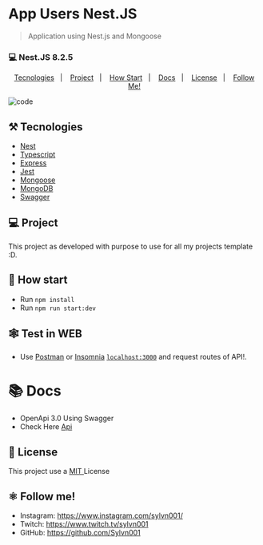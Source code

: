 # App Users Nest.JS

> Application using Nest.js and Mongoose

### 💻 Nest.JS 8.2.5

<p align="center">
  <a href="#%EF%B8%8F-tecnologies">Tecnologies</a>&nbsp;&nbsp;&nbsp;|&nbsp;&nbsp;&nbsp;
  <a href="#-project">Project</a>&nbsp;&nbsp;&nbsp;|&nbsp;&nbsp;&nbsp;
  <a href="#-how-Start">How Start</a>&nbsp;&nbsp;&nbsp;|&nbsp;&nbsp;&nbsp;
  <a href="#-Docs">Docs</a>&nbsp;&nbsp;&nbsp;|&nbsp;&nbsp;&nbsp;
  <a href="#-license">License</a>&nbsp;&nbsp;&nbsp;|&nbsp;&nbsp;&nbsp;
  <a href="#atom_symbol-follow-me">Follow Me!</a>
</p>

![code](https://user-images.githubusercontent.com/50564121/168153856-eaa39dce-a789-439a-88eb-9aac04e395a4.png)

## ⚒️ Tecnologies

- [Nest](https://docs.nestjs.com/)
- [Typescript](https://www.typescriptlang.org/)
- [Express](https://expressjs.com/pt-br/)
- [Jest](https://jestjs.io/)
- [Mongoose](https://mongoosejs.com/)
- [MongoDB](https://www.mongodb.com/docs/manual/tutorial/getting-started/)
- [Swagger](https://swagger.io/)

## 💻 Project

This project as developed with purpose to use for all my projects template :D.

## 🚀 How start

- Run `npm install `
- Run `npm run start:dev`

## 🕸️ Test in WEB

- Use [Postman](https://www.postman.com/) or [Insomnia](https://insomnia.rest/download) [`localhost:3000`](http://localhost:3000) and request routes of API!.

# 📚 Docs

- OpenApi 3.0 Using Swagger
- Check Here [Api](localhost:3000/api)

## 📝 License

This project use a <a href="./LLICENSE"> MIT </a> License

## :atom_symbol: Follow me!

- Instagram: https://www.instagram.com/sylvn001/
- Twitch: https://www.twitch.tv/sylvn001
- GitHub: https://github.com/Sylvn001
